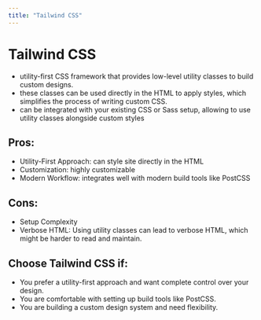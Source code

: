 ```yaml
---
title: "Tailwind CSS"
---
```

# Tailwind CSS

- utility-first CSS framework that provides low-level utility classes to build custom designs.
- these classes can be used directly in the HTML to apply styles, which simplifies the process of writing custom CSS.
- can be integrated with your existing CSS or Sass setup, allowing to use utility classes alongside custom styles

## Pros:
- Utility-First Approach: can style site directly in the HTML
- Customization: highly customizable
- Modern Workflow: integrates well with modern build tools like PostCSS

## Cons:
- Setup Complexity
- Verbose HTML: Using utility classes can lead to verbose HTML, which might be harder to read and maintain.

## Choose Tailwind CSS if:
- You prefer a utility-first approach and want complete control over your design.
- You are comfortable with setting up build tools like PostCSS.
- You are building a custom design system and need flexibility.
